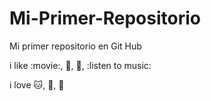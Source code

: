 # Mi-Primer-Repositorio

Mi primer repositorio en Git Hub 

i like :movie:, :pizza:, :book:, :listen to music:

i love :cat:, :cake:, :apple:
